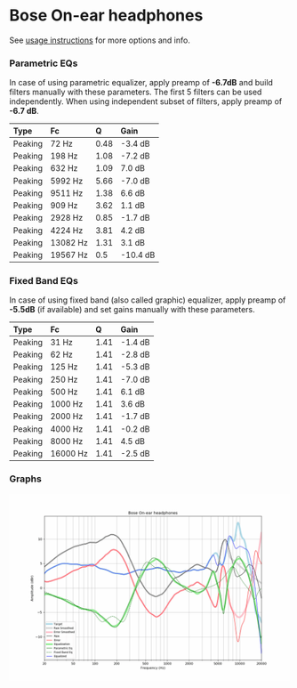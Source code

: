 # Bose On-ear headphones
See [usage instructions](https://github.com/jaakkopasanen/AutoEq#usage) for more options and info.

### Parametric EQs
In case of using parametric equalizer, apply preamp of **-6.7dB** and build filters manually
with these parameters. The first 5 filters can be used independently.
When using independent subset of filters, apply preamp of **-6.7 dB**.

| Type    | Fc       |    Q | Gain     |
|:--------|:---------|:-----|:---------|
| Peaking | 72 Hz    | 0.48 | -3.4 dB  |
| Peaking | 198 Hz   | 1.08 | -7.2 dB  |
| Peaking | 632 Hz   | 1.09 | 7.0 dB   |
| Peaking | 5992 Hz  | 5.66 | -7.0 dB  |
| Peaking | 9511 Hz  | 1.38 | 6.6 dB   |
| Peaking | 909 Hz   | 3.62 | 1.1 dB   |
| Peaking | 2928 Hz  | 0.85 | -1.7 dB  |
| Peaking | 4224 Hz  | 3.81 | 4.2 dB   |
| Peaking | 13082 Hz | 1.31 | 3.1 dB   |
| Peaking | 19567 Hz | 0.5  | -10.4 dB |

### Fixed Band EQs
In case of using fixed band (also called graphic) equalizer, apply preamp of **-5.5dB**
(if available) and set gains manually with these parameters.

| Type    | Fc       |    Q | Gain    |
|:--------|:---------|:-----|:--------|
| Peaking | 31 Hz    | 1.41 | -1.4 dB |
| Peaking | 62 Hz    | 1.41 | -2.8 dB |
| Peaking | 125 Hz   | 1.41 | -5.3 dB |
| Peaking | 250 Hz   | 1.41 | -7.0 dB |
| Peaking | 500 Hz   | 1.41 | 6.1 dB  |
| Peaking | 1000 Hz  | 1.41 | 3.6 dB  |
| Peaking | 2000 Hz  | 1.41 | -1.7 dB |
| Peaking | 4000 Hz  | 1.41 | -0.2 dB |
| Peaking | 8000 Hz  | 1.41 | 4.5 dB  |
| Peaking | 16000 Hz | 1.41 | -2.5 dB |

### Graphs
![](./Bose%20On-ear%20headphones.png)